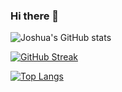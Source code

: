 ### Hi there 👋

![Joshua's GitHub stats](https://github-readme-stats.vercel.app/api?username=Coff23&show_icons=true&theme=synthwave)

[![GitHub Streak](https://github-readme-streak-stats.herokuapp.com/?user=Coff23)](https://git.io/streak-stats)

[![Top Langs](https://github-readme-stats.vercel.app/api/top-langs/?username=Coff23&layout=donut)](https://github.com/Coff23/github-readme-stats)

<!--
**Coff23/Coff23** is a ✨ _special_ ✨ repository because its `README.md` (this file) appears on your GitHub profile.

Here are some ideas to get you started:

- 🔭 I’m currently working on ...
- 🌱 I’m currently learning ...
- 👯 I’m looking to collaborate on ...
- 🤔 I’m looking for help with ...
- 💬 Ask me about ...
- 📫 How to reach me: ...
- 😄 Pronouns: ...
- ⚡ Fun fact: ...
-->
